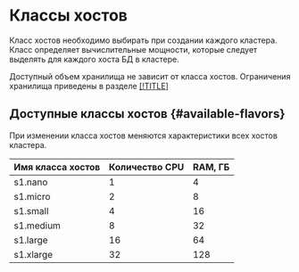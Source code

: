 # Классы хостов

Класс хостов необходимо выбирать при создании каждого кластера. Класс определяет вычислительные мощности, которые следует выделять для каждого хоста БД в кластере.

Доступный объем хранилища не зависит от класса хостов.  Ограничения хранилища приведены в разделе [[!TITLE]](limits.md)

## Доступные классы хостов {#available-flavors}

При изменении класса хостов меняются характеристики всех хостов кластера.

Имя класса хостов | Количество CPU | RAM, ГБ
----- | ----- | -----
s1.nano | 1 | 4
s1.micro | 2 | 8
s1.small | 4 | 16
s1.medium | 8 | 32
s1.large | 16 | 64
s1.xlarge | 32 | 128
